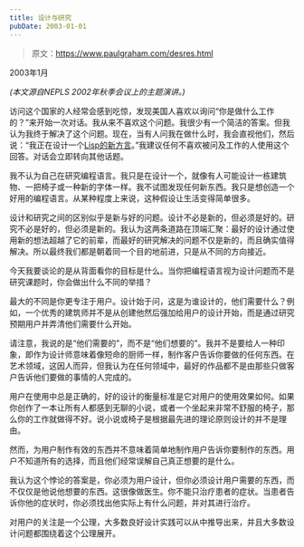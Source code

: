 ```yaml
---
title: 设计与研究
pubDate: 2003-01-01
---
```


> 原文：https://www.paulgraham.com/desres.html 

            
2003年1月

_(本文源自NEPLS 2002年秋季会议上的主题演讲。)_

访问这个国家的人经常会感到吃惊，发现美国人喜欢以询问“你是做什么工作的？”来开始一次对话。我从来不喜欢这个问题。我很少有一个简洁的答案。但我认为我终于解决了这个问题。现在，当有人问我在做什么时，我会直视他们，然后说：“我正在设计一个[Lisp的新方言](arc.html)。”我建议任何不喜欢被问及工作的人使用这个回答。对话会立即转向其他话题。

我不认为自己在研究编程语言。我只是在设计一个，就像有人可能设计一栋建筑物、一把椅子或一种新的字体一样。我不试图发现任何新东西。我只是想创造一个好用的编程语言。从某种程度上来说，这种假设让生活变得简单很多。

设计和研究之间的区别似乎是新与好的问题。设计不必是新的，但必须是好的。研究不必是好的，但必须是新的。我认为这两条道路在顶端汇聚：最好的设计通过使用新的想法超越了它的前辈，而最好的研究解决的问题不仅是新的，而且确实值得解决。所以最终我们都是朝着同一个目的地前进，只是从不同的方向接近。

今天我要谈论的是从背面看你的目标是什么。当你把编程语言视为设计问题而不是研究课题时，你会做出什么不同的举措？

最大的不同是你更专注于用户。设计始于问，这是为谁设计的，他们需要什么？例如，一个优秀的建筑师并不是从创建他然后强加给用户的设计开始，而是通过研究预期用户并弄清他们需要什么开始。

请注意，我说的是“他们需要的”，而不是“他们想要的”。我并不是要给人一种印象，即作为设计师意味着像短命的厨师一样，制作客户告诉你要做的任何东西。在艺术领域，这因人而异，但我认为在任何领域中，最好的作品都不是由那些只做客户告诉他们要做的事情的人完成的。

用户在使用中总是正确的，好的设计的衡量标准是它对用户的使用效果如何。如果你创作了一本让所有人都感到无聊的小说，或者一个坐起来非常不舒服的椅子，那么你的工作就做得不好。说小说或椅子是根据最先进的理论原则设计的并不是理由。

然而，为用户制作有效的东西并不意味着简单地制作用户告诉你要制作的东西。用户不知道所有的选择，而且他们经常误解自己真正想要的是什么。

我认为这个悖论的答案是，你必须为用户设计，但你必须设计用户需要的东西，而不仅仅是他说他想要的东西。这很像做医生。你不能只治疗患者的症状。当患者告诉你他的症状时，你必须找出他实际上有什么问题，并对其进行治疗。

对用户的关注是一个公理，大多数良好设计实践可以从中推导出来，并且大多数设计问题都围绕着这个公理展开。
